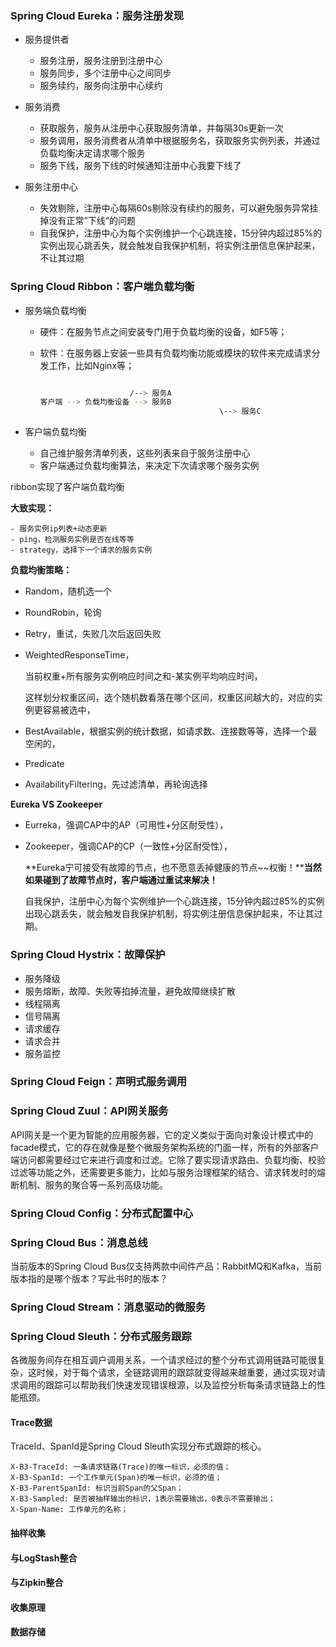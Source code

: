 

### Spring Cloud Eureka：服务注册发现

- 服务提供者
  - 服务注册，服务注册到注册中心
  - 服务同步，多个注册中心之间同步
  - 服务续约，服务向注册中心续约
- 服务消费
  - 获取服务，服务从注册中心获取服务清单，并每隔30s更新一次
  - 服务调用，服务消费者从清单中根据服务名，获取服务实例列表，并通过负载均衡决定请求哪个服务
  - 服务下线，服务下线的时候通知注册中心我要下线了

- 服务注册中心
  - 失效剔除，注册中心每隔60s剔除没有续约的服务，可以避免服务异常挂掉没有正常”下线“的问题
  - 自我保护，注册中心为每个实例维护一个心跳连接，15分钟内超过85%的实例出现心跳丢失，就会触发自我保护机制，将实例注册信息保护起来，不让其过期



### Spring Cloud Ribbon：客户端负载均衡

- 服务端负载均衡

  - 硬件：在服务节点之间安装专门用于负载均衡的设备，如F5等；

  - 软件：在服务器上安装一些具有负载均衡功能或模块的软件来完成请求分发工作，比如Nginx等；

    ```bash
    
                        /--> 服务A
    客户端 --> 负载均衡设备 --> 服务B
    										\--> 服务C
    
    ```

- 客户端负载均衡

  - 自己维护服务清单列表，这些列表来自于服务注册中心
  - 客户端通过负载均衡算法，来决定下次请求哪个服务实例

  

ribbon实现了客户端负载均衡

**大致实现：**

	- 服务实例ip列表+动态更新
	- ping，检测服务实例是否在线等等
	- strategy，选择下一个请求的服务实例

**负载均衡策略：**

- Random，随机选一个

- RoundRobin，轮询

- Retry，重试，失败几次后返回失败

- WeightedResponseTime，

  当前权重+所有服务实例响应时间之和-某实例平均响应时间，

  这样划分权重区间，选个随机数看落在哪个区间，权重区间越大的，对应的实例更容易被选中，

- BestAvailable，根据实例的统计数据，如请求数、连接数等等，选择一个最空闲的，

- Predicate

- AvailabilityFiltering，先过滤清单，再轮询选择



**Eureka VS Zookeeper**

- Eurreka，强调CAP中的AP（可用性+分区耐受性），

- Zookeeper，强调CAP的CP（一致性+分区耐受性），

  **Eureka宁可接受有故障的节点，也不愿意丢掉健康的节点~~权衡！****当然如果碰到了故障节点时，客户端通过重试来解决！**

  自我保护，注册中心为每个实例维护一个心跳连接，15分钟内超过85%的实例出现心跳丢失，就会触发自我保护机制，将实例注册信息保护起来，不让其过期。



### Spring Cloud Hystrix：故障保护

- 服务降级
- 服务熔断，故障、失败等掐掉流量，避免故障继续扩散
- 线程隔离
- 信号隔离
- 请求缓存
- 请求合并
- 服务监控



### Spring Cloud Feign：声明式服务调用



### Spring Cloud Zuul：API网关服务

API网关是一个更为智能的应用服务器，它的定义类似于面向对象设计模式中的facade模式，它的存在就像是整个微服务架构系统的门面一样，所有的外部客户端访问都需要经过它来进行调度和过滤。它除了要实现请求路由、负载均衡、校验过滤等功能之外，还需要更多能力，比如与服务治理框架的结合、请求转发时的熔断机制、服务的聚合等一系列高级功能。



### Spring Cloud Config：分布式配置中心



### Spring Cloud Bus：消息总线

当前版本的Spring Cloud Bus仅支持两款中间件产品：RabbitMQ和Kafka，当前版本指的是哪个版本？写此书时的版本？



### Spring Cloud Stream：消息驱动的微服务



### Spring Cloud Sleuth：分布式服务跟踪

各微服务间存在相互调户调用关系，一个请求经过的整个分布式调用链路可能很复杂，这时候，对于每个请求，全链路调用的跟踪就变得越来越重要，通过实现对请求调用的跟踪可以帮助我们快速发现错误根源，以及监控分析每条请求链路上的性能瓶颈。

#### Trace数据

TraceId、SpanId是Spring Cloud Sleuth实现分布式跟踪的核心。

```
X-B3-TraceId: 一条请求链路(Trace)的唯一标识，必须的值；
X-B3-SpanId: 一个工作单元(Span)的唯一标识，必须的值；
X-B3-ParentSpanId: 标识当前Span的父Span；
X-B3-Sampled: 是否被抽样输出的标识，1表示需要输出，0表示不需要输出；
X-Span-Name: 工作单元的名称；
```

#### 抽样收集

#### 与LogStash整合

#### 与Zipkin整合

#### 收集原理

#### 数据存储 





